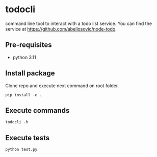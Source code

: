# todocli

command line tool to interact with a todo list service.
You can find the service at https://github.com/abellosovic/node-todo.

## Pre-requisites
- python 3.11

## Install package

Clone repo and execute next command on root folder.

```shell
pip install -e .
```

## Execute commands

```shell
todocli -h
```

## Execute tests

```shell
python test.py
```
